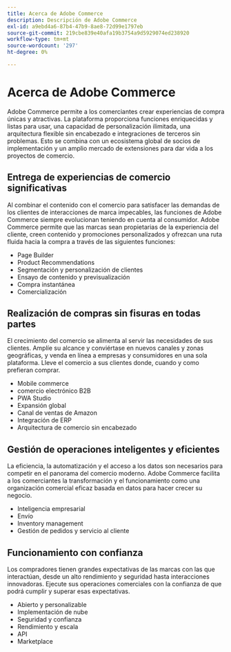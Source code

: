 ```yaml
---
title: Acerca de Adobe Commerce
description: Descripción de Adobe Commerce
exl-id: a9ebd4a6-87b4-47b9-8ae8-72d99e1797eb
source-git-commit: 219cbe839e40afa19b3754a9d5929074ed238920
workflow-type: tm+mt
source-wordcount: '297'
ht-degree: 0%

---
```


# Acerca de Adobe Commerce

Adobe Commerce permite a los comerciantes crear experiencias de compra únicas y atractivas. La plataforma proporciona funciones enriquecidas y listas para usar, una capacidad de personalización ilimitada, una arquitectura flexible sin encabezado e integraciones de terceros sin problemas. Esto se combina con un ecosistema global de socios de implementación y un amplio mercado de extensiones para dar vida a los proyectos de comercio.

## Entrega de experiencias de comercio significativas

Al combinar el contenido con el comercio para satisfacer las demandas de los clientes de interacciones de marca impecables, las funciones de Adobe Commerce siempre evolucionan teniendo en cuenta al consumidor. Adobe Commerce permite que las marcas sean propietarias de la experiencia del cliente, creen contenido y promociones personalizados y ofrezcan una ruta fluida hacia la compra a través de las siguientes funciones:

- Page Builder
- Product Recommendations
- Segmentación y personalización de clientes
- Ensayo de contenido y previsualización
- Compra instantánea
- Comercialización

## Realización de compras sin fisuras en todas partes

El crecimiento del comercio se alimenta al servir las necesidades de sus clientes. Amplíe su alcance y conviértase en nuevos canales y zonas geográficas, y venda en línea a empresas y consumidores en una sola plataforma. Lleve el comercio a sus clientes donde, cuando y como prefieran comprar.

- Mobile commerce
- comercio electrónico B2B
- PWA Studio
- Expansión global
- Canal de ventas de Amazon
- Integración de ERP
- Arquitectura de comercio sin encabezado

## Gestión de operaciones inteligentes y eficientes

La eficiencia, la automatización y el acceso a los datos son necesarios para competir en el panorama del comercio moderno. Adobe Commerce facilita a los comerciantes la transformación y el funcionamiento como una organización comercial eficaz basada en datos para hacer crecer su negocio.

- Inteligencia empresarial
- Envío
- Inventory management
- Gestión de pedidos y servicio al cliente

## Funcionamiento con confianza

Los compradores tienen grandes expectativas de las marcas con las que interactúan, desde un alto rendimiento y seguridad hasta interacciones innovadoras. Ejecute sus operaciones comerciales con la confianza de que podrá cumplir y superar esas expectativas.

- Abierto y personalizable
- Implementación de nube
- Seguridad y confianza
- Rendimiento y escala
- API
- Marketplace
